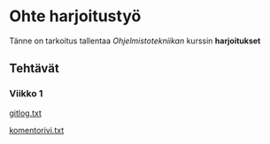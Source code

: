# Ohte harjoitustyö

Tänne on tarkoitus tallentaa _Ohjelmistotekniikan_ kurssin __harjoitukset__

## Tehtävät

### Viikko 1 
[gitlog.txt](https://github.com/ahelkala/ot-harjoitustyo/blob/master/laskarit/viikko1/gitlog.txt) 

[komentorivi.txt](https://github.com/ahelkala/ot-harjoitustyo/blob/master/laskarit/viikko1/komentorivi.txt)

